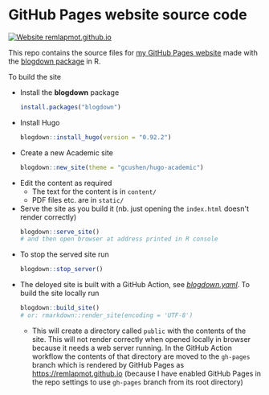 # GitHub Pages website source code

[![Website remlapmot.github.io](https://img.shields.io/website-up-down-green-red/https/remlapmot.github.io.svg)](https://remlapmot.github.io/)

This repo contains the source files for [my GitHub Pages website](https://remlapmot.github.io) made with the [blogdown package](https://bookdown.org/yihui/blogdown/) in R.

To build the site

* Install the **blogdown** package
    ``` r
    install.packages("blogdown")
    ```
* Install Hugo
    ``` r
    blogdown::install_hugo(version = "0.92.2")
    ```
* Create a new Academic site
    ``` r
    blogdown::new_site(theme = "gcushen/hugo-academic")
    ```
* Edit the content as required
  * The text for the content is in `content/`
  * PDF files etc. are in `static/`
* Serve the site as you build it (nb. just opening the `index.html` doesn't render correctly)
    ``` r
    blogdown::serve_site()
    # and then open browser at address printed in R console
    ```  
* To stop the served site run  
    ```r
    blogdown::stop_server()
    ```  
* The deloyed site is built with a GitHub Action, see [_blogdown.yaml_](.github/workflows/blogdown.yaml). To build the site locally run
    ``` r
    blogdown::build_site()
    # or: rmarkdown::render_site(encoding = 'UTF-8')
    ```  
  * This will create a directory called `public` with the contents of the site. This will not render correctly when opened locally in browser because it needs a web server running. In the GitHub Action workflow the contents of that directory are moved to the `gh-pages` branch which is rendered by GitHub Pages as https://remlapmot.github.io (because I have enabled GitHub Pages in the repo settings to use `gh-pages` branch from its root directory)
